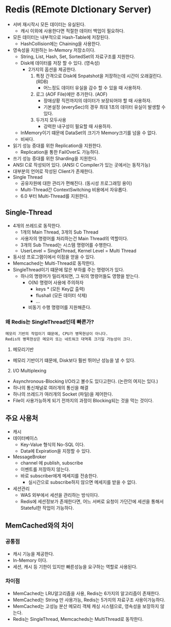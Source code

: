 # Redis (REmote DIctionary Server)
- 서버 재시작시 모든 데이터는 유실된다.
  - 캐시 이외에 사용한다면 적절한 데이터 백업이 필요하다.
- 모든 데이터는 내부적으로 Hash-Table에 저장된다.
  - HashCollision에는 Chaining을 사용한다.
- 영속성을 지원하는 In-Memory 저장소이다.
  - String, List, Hash, Set, SortedSet의 자료구조를 지원한다.
  - Disk에 데이터를 저장 할 수 있다. (영속성)
    - 2가지의 옵션을 제공한다.
        1. 특정 간격으로 Disk에 Snpatshot을 저장하는데 시간이 오래걸린다. (RDB)
           - 어느정도 데이터 유실을 감수 할 수 있을 때 사용하자.
        2. 로그 (AOF File)에만 추가한다.  (AOF)
           - 장애상황 직전까지의 데이터가 보장되어야 할 때 사용하자.
           - 기본설정 (everySec)의 경우 최대 1초의 데이터 유실이 발생할 수 있다.
        3. 두가지 모두사용
           - 강력한 내구성이 필요할 때 사용하자.
  - InMemory이기 떄문에 DataSet의 크기가 Memory크기를 넘을 수 없다.
  - 비싸다.
- 읽기 성능 증대를 위한 Replication을 지원한다.
  - Replication을 통한 FailOver도 가능하다.
- 쓰기 성능 증대를 위한 Sharding을 지원한다.
- ANSI C로 작성되어 있다. (ANSI C Compiler가 있는 곳에서는 동작가능)
- 대부분의 언어로 작성된 Client가 존재한다.
- Single Thread
  - 공유자원에 대한 관리가 편해진다. (동시성 프로그래밍 용이)
  - Multi-Thread간 ContextSwitching 비용에서 자유롭다.
  - 6.0 부터 Multi-Thread를 지원한다.

## Single-Thread
- 4개의 쓰레드로 동작한다.
  - 1개의 Main Thread, 3개의 Sub Thread
  - 사용자의 명령어를 처리하는건 Main Thread의 역할이다.
  - 3개의 Sub Thread는 시스템 명령어를 수행한다.
  - UserLevel = SingleThread, Kernel Level = Multi Thread
- 동시성 프로그램이에서 이점을 얻을 수 있다.
- Memcached는 Multi-Thread로 동작한다.
- SingleThread이기 떄문에 많은 부하를 주는 명령어가 있다.
  - 하나의 명령어가 밀리게되면, 그 뒤의 명령어들도 영향을 받는다.
    - O(N) 명령어 사용에 주의하자
      - keys * (모든 Key값 출력)
      - flushall (모든 데이터 삭제)
      - ...
    - 비동기 수행 명령어를 지원해준다.

### 왜 Redis는 SingleThread인데 빠른가?
```text
메모리 기반의 작업이기 떄문에, CPU가 병목현상이 아니다.
Redis의 병목현상은 메모리 또는 네트워크 대역폭 크기일 가능성이 크다.
```

1. 메모리기반
  - 메모리 기반이기 떄문에, Disk보다 훨씬 뛰어난 성능을 낼 수 있다.
2. I/O Multiplexing
  - Asynchronous-Blocking I/O라고 볼수도 있다고한다. (논란의 여지는 있다.)
  - 하나의 통신채널로 여러개의 통신을 해결
  - 하나의 쓰레드가 여러개의 Socket (파일)을 제어한다.
  - File이 사용가능하게 되기 전까지의 과정이 Blocking되는 것을 막는 것이다.

## 주요 사용처
- 캐시
- 데이터베이스
  - Key-Value 형식의 No-SQL 이다.
  - Data에 Expiration을 지정할 수 있다.
- MessageBroker
  - channel 에 publish, subscribe
  - 이벤트를 저장하지 않는다. 
  - 바로 subscriber에게 메세지를 전송한다.
    - 실시간으로 subscribe하지 않으면 메세지를 받을 수 없다.
- 세션관리
  - WAS 외부에서 세션을 관리하는 방식이다.
  - Redis에 세션정보가 존재한다면, 어느 서버로 요청이 가던간에 세션을 통해서 Stateful한 작업이 가능하다.
## MemCached와의 차이

### 공통점
- 캐시 기능을 제공한다.
- In-Memory 이다.
- 세션, 캐시 등 기한이 있지만 빠른성능을 요구하는 역할로 사용된다.

### 차이점
- MemCached는 LRU알고리즘을 사용, Redis는 6가지의 알고리즘이 존재한다.
- MemCached는 String 만 사용가능, Redis는 5가지의 자료구조 사용이가능하다.
- MemCached는 고성능 분산 메모리 객체 캐싱 시스템으로, 영속성을 보장하지 않는다.
- Redis는 SingleThread, Memcacheds는 MultiThread로 동작한다.